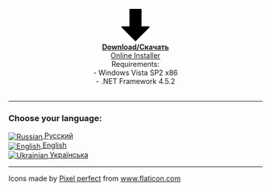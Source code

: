 <p align="center"><a href="https://raw.githubusercontent.com/insta4fools/insta4fools_repo/master/Latest.exe"><img src="https://raw.githubusercontent.com/insta4fools/insta4fools.github.io/master/down-arrow.png" alt="Download" width="64" height="64"/> <br><b>Download/Скачать</b><br>
Online Installer</a><br>
Requirements:<br>
- Windows Vista SP2 x86<br>
- .NET Framework 4.5.2<br><br>
</p>

***
### Choose your language:
<p>
  <a href="/ru_index.md">
    <img alt="Russian" src="https://github.githubassets.com/images/icons/emoji/unicode/1f1f7-1f1fa.png" width="32" height="32" align="center"> Русский
  </a>
  <br>
  <a href="/en_index.md">
    <img alt="English" src="https://github.githubassets.com/images/icons/emoji/unicode/1f1fa-1f1f8.png" width="32" height="32" align="center"> English
  </a>
  <br>
  <a href="/ua_index.md">
    <img alt="Ukrainian" src="https://github.githubassets.com/images/icons/emoji/unicode/1f1fa-1f1e6.png" width="32" height="32" align="center"> Українська
  </a>
</p>

***
<div>Icons made by <a href="https://www.flaticon.com/authors/pixel-perfect" title="Pixel perfect">Pixel perfect</a> from <a href="https://www.flaticon.com/" title="Flaticon">www.flaticon.com</a></div>
